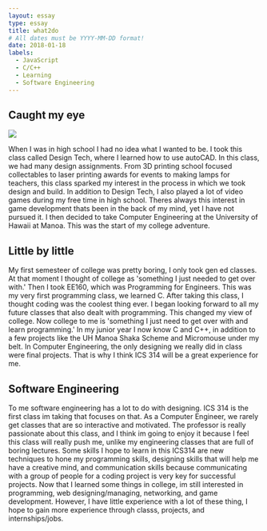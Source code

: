 ```yaml
---
layout: essay
type: essay
title: what2do
# All dates must be YYYY-MM-DD format!
date: 2018-01-18
labels:
  - JavaScript
  - C/C++
  - Learning
  - Software Engineering
---
```


## Caught my eye
<img class="ui medium right floated rounded image" src="../images/apple_lamp.png">

When I was in high school I had no idea what I wanted to be. I took this class called Design Tech, where I learned how to use autoCAD. In this class, we had many design assignments. From 3D printing school focused collectables to laser printing awards for events to making lamps for teachers, this class sparked my interest in the process in which we took design and build. In addition to Design Tech, I also played a lot of video games during my free time in high school. Theres always this interest in game development thats been in the back of my mind, yet I have not pursued it. I then decided to take Computer Engineering at the University of Hawaii at Manoa. This was the start of my college adventure.

## Little by little

My first semesteer of college was pretty boring, I only took gen ed classes. At that moment I thought of college as 'something I just needed to get over with.' Then I took EE160, which was Programming for Engineers. This was my very first programming class, we learned C. After taking this class, I thought coding was the coolest thing ever. I began looking forward to all my future classes that also dealt with programming. This changed my view of college. Now college to me is 'something I just need to get over with and learn programming.' In my junior year I now know C and C++, in addition to a few projects like the UH Manoa Shaka Scheme and Micromouse under my belt. In Computer Engineering, the only designing we really did in class were final projects. That is why I think ICS 314 will be a great experience for me.

## Software Engineering

To me software engineering has a lot to do with designing. ICS 314 is the first class im taking that focuses on that. As a Computer Engineer, we rarely get classes that are so interactive and motivated. The professor is really passionate about this class, and I think im going to enjoy it because I feel this class will really push me, unlike my engineering classes that are full of boring lectures. Some skills I hope to learn in this ICS314 are new techniques to hone my programming skills, designing skills that will help me have a creative mind, and communication skills because communicating with a group of people for a coding project is very key for successful projects. Now that I learned some things in college, im still interested in programming, web designing/managing, networking, and game development. However, I have little experience with a lot of these thing, I hope to gain more experience through classs, projects, and internships/jobs.
